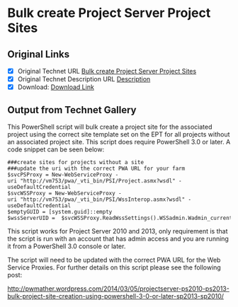 # Bulk create Project Server Project Sites

## Original Links

- [x] Original Technet URL [Bulk create Project Server Project Sites](https://gallery.technet.microsoft.com/Bulk-create-Server-Sites-784f7b29)
- [x] Original Technet Description URL [Description](https://gallery.technet.microsoft.com/Bulk-create-Server-Sites-784f7b29/description)
- [x] Download: [Download Link](Download\BulkCreateProjectSites.ps1)

## Output from Technet Gallery

This PowerShell script will bulk create a project site for the associated project using the correct site template set on the EPT for all projects without an associated project site. This script does require PowerShell 3.0 or later. A code snippet  can be seen below:

```
###create sites for projects without a site
###update the uri with the correct PWA URL for your farm
$svcPSProxy = New-WebServiceProxy -uri "http://vm753/pwa/_vti_bin/PSI/Project.asmx?wsdl" -useDefaultCredential
$svcWSSProxy = New-WebServiceProxy -uri "http://vm753/pwa/_vti_bin/PSI/WssInterop.asmx?wsdl" -useDefaultCredential
$emptyGUID = [system.guid]::empty
$wssServerUID =  $svcWSSProxy.ReadWssSettings().WSSadmin.Wadmin_current_sts_server_uid
```

This script works for Project Server 2010 and 2013, only requirement is that the script is run with an account that has admin access and you are running it from a PowerShell 3.0 console or later.

The script will need to be updated with the correct PWA URL for the Web Service Proxies. For further details on this script please see the following post:

http://pwmather.wordpress.com/2014/03/05/projectserver-ps2010-ps2013-bulk-project-site-creation-using-powershell-3-0-or-later-sp2013-sp2010/

